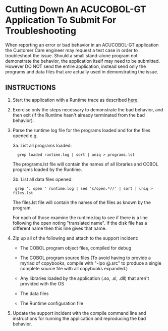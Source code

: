 # Cutting Down An ACUCOBOL-GT Application To Submit For Troubleshooting  

When reporting an error or bad behavior in an ACUCOBOL-GT application the Customer Care engineer may request a test case in order to troubleshoot the issue.  Should a small stand-alone program not demonstrate the behavior, the application itself may need to be submitted.  However DO NOT send the entire application, instead send only the programs and data files that are actually used in demonstrating the issue.   

## INSTRUCTIONS 

1. Start the application with a Runtime trace as described [here](trace.md#Runtime).  

2. Exercise only the steps necessary to demonstrate the bad behavior, and then exit (if the Runtime hasn't already terminated from the bad behavior).  

3. Parse the runtime log file for the programs loaded and for the files opened e.g.

    3a. List all programs loaded:  

    ```
      grep loaded runtime.log | sort | uniq > programs.lst  
    ```

    The programs.lst file will contain the names of all libraries and COBOL programs loaded by the Runtime.  

    3b. List all data files opened:  

    ```
     grep ': open ' runtime.log | sed 's/open.*//' | sort | uniq > files.lst  
    ```

    The files.lst file will contain the names of the files as known by the program.  

    For each of those examine the runtime.log to see if there is a line following the open noting "translated name".  If the disk file has a different name then this line gives that name.  

4. Zip up all of the following and attach to the support incident:  

    - The COBOL program object files, compiled for debug  

    - The COBOL program source files (To avoid having to provide a myriad of copybooks, compile with "-lpo @.src" to produce a single complete source file with all copybooks expanded.)

    - Any libraries loaded by the application (.so, .sl, .dll) that aren't provided with the OS

    - The data files

    - The Runtime configuration file

 5. Update the support incident with the compile command line and instructions for running the application and reproducing the bad behavior.

